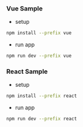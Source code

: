 ### Vue Sample

- setup

```sh
npm install --prefix vue
```

- run app

```sh
npm run dev --prefix vue
```

### React Sample

- setup

```sh
npm install --prefix react
```

- run app

```sh
npm run dev --prefix react
```
